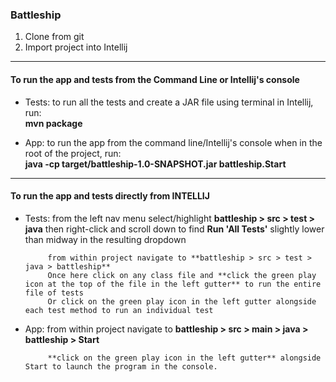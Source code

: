 ### Battleship ###

1. Clone from git
2. Import project into Intellij

---------------------------------------

#### To run the app and tests from the Command Line or Intellij's console ####

 - Tests:   to run all the tests and create a JAR file using terminal in Intellij, run:  
            **mvn package**

 - App:     to run the app from the command line/Intellij's console when in the root of the project, run:  
            **java -cp target/battleship-1.0-SNAPSHOT.jar battleship.Start**
            
---------------------------------------

#### To run the app and tests directly from INTELLIJ ####

 - Tests:   from the left nav menu select/highlight **battleship > src > test > java**
            then right-click and scroll down to find **Run 'All Tests'** slightly lower than midway in the resulting dropdown
            
            from within project navigate to **battleship > src > test > java > battleship**  
            Once here click on any class file and **click the green play icon at the top of the file in the left gutter** to run the entire file of tests  
            Or click on the green play icon in the left gutter alongside each test method to run an individual test  

 - App:     from within project navigate to **battleship > src > main > java > battleship > Start**  
  
            **click on the green play icon in the left gutter** alongside Start to launch the program in the console.
